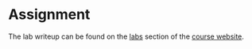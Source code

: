 # Assignment

The lab writeup can be found on the [labs](https://williams-cs.github.io/cs136-s23-www/labs.html) 
section of the [course website](https://williams-cs.github.io/cs136-s23-www/).